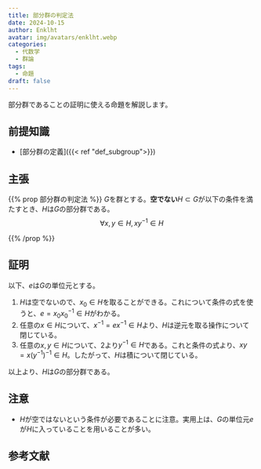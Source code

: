 ```yaml
---
title: 部分群の判定法
date: 2024-10-15
author: Enklht
avatar: img/avatars/enklht.webp
categories:
  - 代数学
  - 群論
tags:
  - 命題
draft: false
---
```


部分群であることの証明に使える命題を解説します。

<!--more-->

## 前提知識

- [部分群の定義]({{< ref "def_subgroup">}})

## 主張

{{% prop 部分群の判定法 %}}
$G$を群とする。**空でない**$H \subset G$が以下の条件を満たすとき、$H$は$G$の部分群である。
$$\forall x, y \in H, x y^{-1} \in H$$

{{% /prop %}}

## 証明

以下、$e$は$G$の単位元とする。

1. $H$は空でないので、$x_0 \in H$を取ることができる。これについて条件の式を使うと、$e = x_0 x_0^{-1} \in H$がわかる。
2. 任意の$x \in H$について、$x^{-1} = e x^{-1} \in H$より、$H$は逆元を取る操作について閉じている。
3. 任意の$x, y \in H$について、2より$y^{-1} \in H$である。これと条件の式より、$xy = x (y^{-1})^{-1} \in H$。したがって、$H$は積について閉じている。

以上より、$H$は$G$の部分群である。

## 注意

- $H$が空ではないという条件が必要であることに注意。実用上は、$G$の単位元$e$が$H$に入っていることを用いることが多い。

## 参考文献
